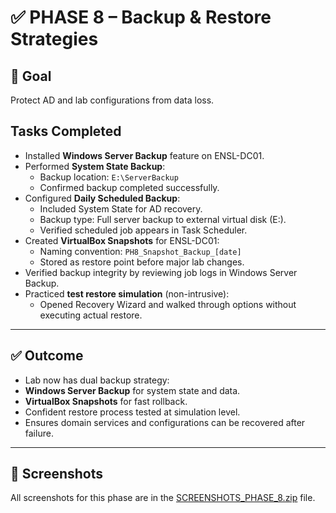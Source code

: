 # ✅ PHASE 8 – Backup & Restore Strategies  

## 🎯 Goal  
Protect AD and lab configurations from data loss.  

## Tasks Completed  
- Installed **Windows Server Backup** feature on ENSL-DC01.  
- Performed **System State Backup**:  
  - Backup location: `E:\ServerBackup`  
  - Confirmed backup completed successfully.  
- Configured **Daily Scheduled Backup**:  
  - Included System State for AD recovery.  
  - Backup type: Full server backup to external virtual disk (E:).  
  - Verified scheduled job appears in Task Scheduler.  
- Created **VirtualBox Snapshots** for ENSL-DC01:  
  - Naming convention: `PH8_Snapshot_Backup_[date]`  
  - Stored as restore point before major lab changes.  
- Verified backup integrity by reviewing job logs in Windows Server Backup.  
- Practiced **test restore simulation** (non-intrusive):  
  - Opened Recovery Wizard and walked through options without executing actual restore.  

---

## ✅ Outcome  
- Lab now has dual backup strategy:  
- **Windows Server Backup** for system state and data.  
- **VirtualBox Snapshots** for fast rollback.  
- Confident restore process tested at simulation level.  
- Ensures domain services and configurations can be recovered after failure.  

---

## 📂 Screenshots  
All screenshots for this phase are in the [SCREENSHOTS_PHASE_8.zip](./SCREENSHOTS_PHASE_8.zip) file.  
